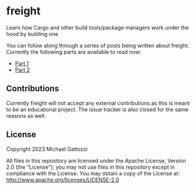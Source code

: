 # freight
Learn how Cargo and other build tools/package managers work under the hood by building one

You can follow along through a series of posts being written about freight.
Currently the following parts are available to read now:

- [Part 1](https://ductile.systems/freight-part-1/)
- [Part 2](https://ductile.systems/lets-build-a-cargo-compatible-build-tool-part-2/)

## Contributions
Currently freight will not accept any external contributions as this is meant to be an educational
project. The issue tracker is also closed for the same reasons as well.

## License
Copyright 2023 Michael Gattozzi

All files in this repository are licensed under the Apache License, Version 2.0 (the "License");
you may not use files in this repository except in compliance with the License.
You may obtain a copy of the License at: http://www.apache.org/licenses/LICENSE-2.0
